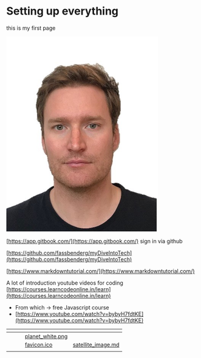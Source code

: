 # Setting up everything

this is my first page


![Pic1](.gitbook/assets/Pic_GF.jpg)

[https://app.gitbook.com/](https://app.gitbook.com/) sign in via github

[https://github.com/fassbenderg/myDiveIntoTech](https://github.com/fassbenderg/myDiveIntoTech)

[https://www.markdowntutorial.com/](https://www.markdowntutorial.com/)

A lot of introduction youtube videos for coding [https://courses.learncodeonline.in/learn](https://courses.learncodeonline.in/learn) 

- From which -> free Javascript course 
- [https://www.youtube.com/watch?v=bybyH7fdtKE](https://www.youtube.com/watch?v=bybyH7fdtKE)

<table data-view="cards"><thead><tr><th></th><th></th><th></th><th data-hidden data-card-cover data-type="files"></th><th data-hidden data-card-target data-type="content-ref"></th></tr></thead><tbody><tr><td></td><td></td><td></td><td><a href=".gitbook/assets/planet_white.png">planet_white.png</a></td><td></td></tr><tr><td></td><td></td><td></td><td><a href=".gitbook/assets/favicon.ico">favicon.ico</a></td><td><a href="satellite_image.md">satellite_image.md</a></td></tr><tr><td></td><td></td><td></td><td></td><td></td></tr></tbody></table>
